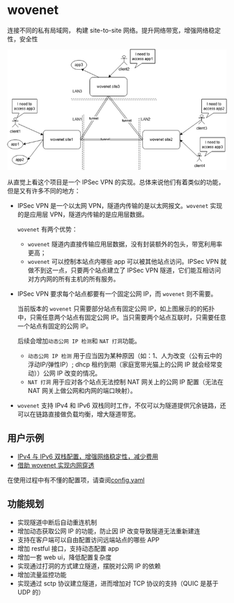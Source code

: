 # wovenet

连接不同的私有局域网， 构建 site-to-site 网络。提升网络带宽，增强网络稳定性，安全性

![wovenet topology](./wovenet.png)

从直觉上看这个项目是一个 IPSec VPN 的实现。总体来说他们有着类似的功能，但是又有许多不同的地方：

* IPSec VPN 是一个以太网 VPN，隧道内传输的是以太网报文。`wovenet` 实现的是应用层 VPN，隧道内传输的是应用层数据。

  `wovenet` 有两个优势：
  * `wovenet` 隧道内直接传输应用层数据，没有封装额外的包头，带宽利用率更高； 
  * `wovenet` 可以控制本站点内哪些 app 可以被其他站点访问。IPSec VPN 就做不到这一点，只要两个站点建立了 IPSec VPN 隧道，它们能互相访问对方内网的所有主机的所有服务。

* IPSec VPN 要求每个站点都要有一个固定公网 IP，而 `wovenet` 则不需要。

  当前版本的 `wovenet` 只需要部分站点有固定公网 IP，如上图展示的的拓扑中，只需任意两个站点有固定公网 IP。当只需要两个站点互联时，只需要任意一个站点有固定的公网 IP。

  后续会增加`动态公网 IP 检测`和 `NAT 打洞`功能。
  * `动态公网 IP 检测` 用于应当因为某种原因（如：1、人为改变（公有云中的浮动IP/弹性IP）; dhcp 租约到期（家庭宽带光猫上的公网 IP 就会经常变动））公网 IP 改变的情况。
  * `NAT 打洞` 用于应对各个站点无法控制 NAT 网关上的公网 IP 配置（无法在 NAT 网关上做公网和内网的端口映射）。

* `wovenet` 支持 IPv4 和 IPv6 双栈同时工作，不仅可以为隧道提供冗余链路，还可以在链路直接做负载均衡，增大隧道带宽。

## 用户示例

* [IPv4 与 IPv6 双栈配置，增强网络稳定性，减少费用](./examples/v4-v6-dual-stack/README_zh.md)
* [借助 wovenet 实现内网穿透](./examples/reverse-proxy/README_zh.md)

在使用过程中有不懂的配置项，请查阅[config.yaml](./config.yaml)

## 功能规划

* 实现隧道中断后自动重连机制
* 增加动态获取公网 IP 的功能，防止因 IP 改变导致隧道无法重新建连
* 支持在客户端可以自由配置访问远端站点的哪些 APP
* 增加 restful 接口，支持动态配置 app
* 增加一套 web ui，降低配置复杂度
* 实现通过打洞的方式建立隧道，摆脱对公网 IP 的依赖
* 增加流量监控功能
* 实现通过 sctp 协议建立隧道，进而增加对 TCP 协议的支持（QUIC 是基于 UDP 的）


